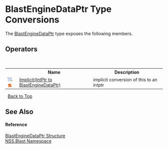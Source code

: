 # BlastEngineDataPtr Type Conversions
 

The <a href="8db5e405-878e-4a0b-b105-f09f3c478935">BlastEngineDataPtr</a> type exposes the following members.


## Operators
&nbsp;<table><tr><th></th><th>Name</th><th>Description</th></tr><tr><td>![Public operator](media/puboperator.gif "Public operator")![Static member](media/static.gif "Static member")</td><td><a href="ca61abc4-af49-7851-2ebb-f92708135d05">Implicit(IntPtr to BlastEngineDataPtr)</a></td><td>
implicit conversion of this to an intptr</td></tr></table>&nbsp;
<a href="#blastenginedataptr-type-conversions">Back to Top</a>

## See Also


#### Reference
<a href="8db5e405-878e-4a0b-b105-f09f3c478935">BlastEngineDataPtr Structure</a><br /><a href="88b55311-4a89-0894-e27a-e157e443c7f7">NSS.Blast Namespace</a><br />